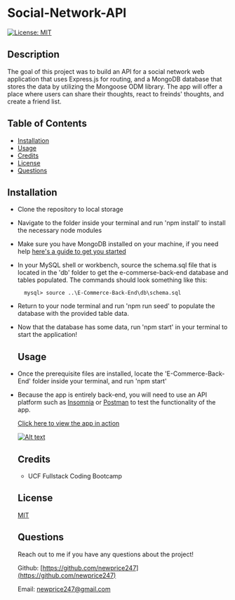 # Social-Network-API

  [![License: MIT](https://img.shields.io/badge/License-MIT-yellow.svg)](https://opensource.org/licenses/MIT)
  ## Description

  The goal of this project was to build an API for a social network web application that uses Express.js for routing, and a MongoDB database that stores the data by utilizing the Mongoose ODM library. The app will offer a place where users can share their thoughts, react to freinds' thoughts, and create a friend list.

  ## Table of Contents 
  
  - [Installation](#installation)
  - [Usage](#usage)
  - [Credits](#credits)
  - [License](#license)
  - [Questions](#questions)

  ## Installation
* Clone the repository to local storage
* Navigate to the folder inside your terminal and run 'npm install' to install the necessary node modules
* Make sure you have MongoDB installed on your machine, if you need help [here's a guide to get you started](https://coding-boot-camp.github.io/full-stack/mysql/mysql-installation-guide)

* In your MySQL shell or workbench, source the schema.sql file that is located in the 'db' folder to get the e-commerse-back-end database and tables populated. The commands should look something like this: 

        mysql> source ..\E-Commerce-Back-End\db\schema.sql

* Return to your node terminal and run 'npm run seed' to populate the database with the provided table data.

* Now that the database has some data, run 'npm start' in your terminal to start the application! 
 

  

  ## Usage
* Once the prerequisite files are installed, locate the 'E-Commerce-Back-End' folder inside your terminal, and run 'npm start'

* Because the app is entirely back-end, you will need to use an API platform such as [Insomnia](https://docs.insomnia.rest/insomnia/get-started#:~:text=Insomnia%20is%20an%20open%20source,code%20generation%2C%20and%20environment%20variables.) or [Postman](https://www.postman.com/) to test the functionality of the app.


    [Click here to view the app in action](https://drive.google.com/file/d/1STiGIJiF43sKlfpDXGPgdc_MC4mh00Tn/view)

    [![Alt text](<Screenshot 2023-09-28 133034.png>)](https://drive.google.com/file/d/1STiGIJiF43sKlfpDXGPgdc_MC4mh00Tn/view)

  ## Credits

  * UCF Fullstack Coding Bootcamp

  ## License

  [MIT](https://opensource.org/licenses/MIT)


  ## Questions
  
  Reach out to me if you have any questions about the project!
  
  Github: [https://github.com/newprice247](https://github.com/newprice247)
  
  Email: newprice247@gmail.com
